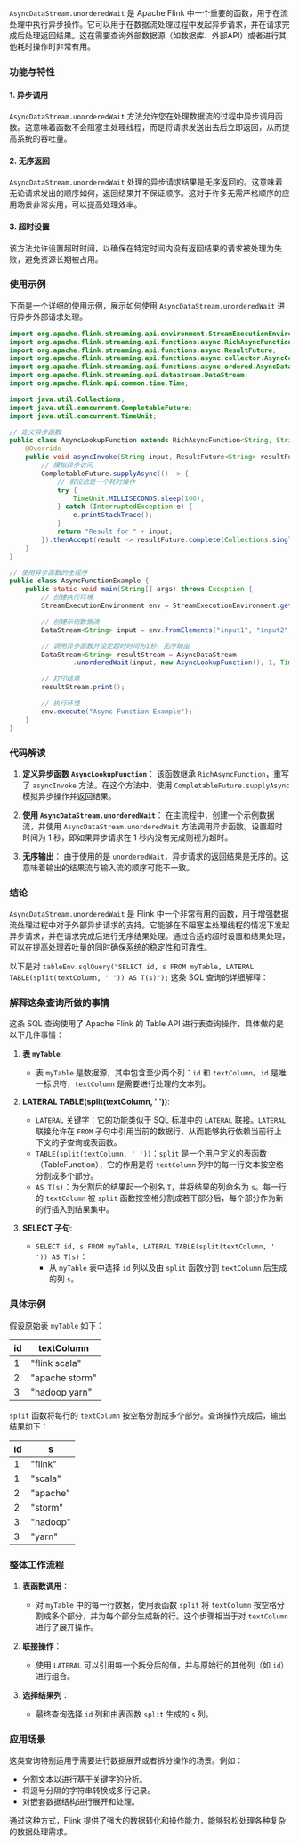 `AsyncDataStream.unorderedWait` 是 Apache Flink 中一个重要的函数，用于在流处理中执行异步操作。它可以用于在数据流处理过程中发起异步请求，并在请求完成后处理返回结果。这在需要查询外部数据源（如数据库、外部API）或者进行其他耗时操作时非常有用。

### 功能与特性

#### 1. 异步调用
`AsyncDataStream.unorderedWait` 方法允许您在处理数据流的过程中异步调用函数。这意味着函数不会阻塞主处理线程，而是将请求发送出去后立即返回，从而提高系统的吞吐量。

#### 2. 无序返回
`AsyncDataStream.unorderedWait` 处理的异步请求结果是无序返回的。这意味着无论请求发出的顺序如何，返回结果并不保证顺序。这对于许多无需严格顺序的应用场景非常实用，可以提高处理效率。

#### 3. 超时设置
该方法允许设置超时时间，以确保在特定时间内没有返回结果的请求被处理为失败，避免资源长期被占用。

### 使用示例

下面是一个详细的使用示例，展示如何使用 `AsyncDataStream.unorderedWait` 进行异步外部请求处理。

```java
import org.apache.flink.streaming.api.environment.StreamExecutionEnvironment;
import org.apache.flink.streaming.api.functions.async.RichAsyncFunction;
import org.apache.flink.streaming.api.functions.async.ResultFuture;
import org.apache.flink.streaming.api.functions.async.collector.AsyncCollector;
import org.apache.flink.streaming.api.functions.async.ordered.AsyncDataStream;
import org.apache.flink.streaming.api.datastream.DataStream;
import org.apache.flink.api.common.time.Time;

import java.util.Collections;
import java.util.concurrent.CompletableFuture;
import java.util.concurrent.TimeUnit;

// 定义异步函数
public class AsyncLookupFunction extends RichAsyncFunction<String, String> {
    @Override
    public void asyncInvoke(String input, ResultFuture<String> resultFuture) {
        // 模拟异步访问
        CompletableFuture.supplyAsync(() -> {
            // 假设这是一个耗时操作
            try {
                TimeUnit.MILLISECONDS.sleep(100);
            } catch (InterruptedException e) {
                e.printStackTrace();
            }
            return "Result for " + input;
        }).thenAccept(result -> resultFuture.complete(Collections.singleton(result)));
    }
}

// 使用异步函数的主程序
public class AsyncFunctionExample {
    public static void main(String[] args) throws Exception {
        // 创建执行环境
        StreamExecutionEnvironment env = StreamExecutionEnvironment.getExecutionEnvironment();

        // 创建示例数据流
        DataStream<String> input = env.fromElements("input1", "input2", "input3");

        // 调用异步函数并设定超时时间为1秒，无序输出
        DataStream<String> resultStream = AsyncDataStream
                .unorderedWait(input, new AsyncLookupFunction(), 1, TimeUnit.SECONDS);

        // 打印结果
        resultStream.print();

        // 执行环境
        env.execute("Async Function Example");
    }
}
```

### 代码解读

1. **定义异步函数 `AsyncLookupFunction`**：
   该函数继承 `RichAsyncFunction`，重写了 `asyncInvoke` 方法。在这个方法中，使用 `CompletableFuture.supplyAsync` 模拟异步操作并返回结果。

2. **使用 `AsyncDataStream.unorderedWait`**：
   在主流程中，创建一个示例数据流，并使用 `AsyncDataStream.unorderedWait` 方法调用异步函数。设置超时时间为 1 秒，即如果异步请求在 1 秒内没有完成则视为超时。

3. **无序输出**：
   由于使用的是 `unorderedWait`，异步请求的返回结果是无序的。这意味着输出的结果流与输入流的顺序可能不一致。

### 结论

`AsyncDataStream.unorderedWait` 是 Flink 中一个非常有用的函数，用于增强数据流处理过程中对于外部异步请求的支持。它能够在不阻塞主处理线程的情况下发起异步请求，并在请求完成后进行无序结果处理。通过合适的超时设置和结果处理，可以在提高处理吞吐量的同时确保系统的稳定性和可靠性。

以下是对 `tableEnv.sqlQuery("SELECT id, s FROM myTable, LATERAL TABLE(split(textColumn, ' ')) AS T(s)");` 这条 SQL 查询的详细解释：

### 解释这条查询所做的事情

这条 SQL 查询使用了 Apache Flink 的 Table API 进行表查询操作，具体做的是以下几件事情：

1. **表 `myTable`**:
   - 表 `myTable` 是数据源，其中包含至少两个列：`id` 和 `textColumn`。`id` 是唯一标识符，`textColumn` 是需要进行处理的文本列。

2. **LATERAL TABLE(split(textColumn, ' '))**:
   - `LATERAL` 关键字：它的功能类似于 SQL 标准中的 `LATERAL` 联接。`LATERAL` 联接允许在 `FROM` 子句中引用当前的数据行，从而能够执行依赖当前行上下文的子查询或表函数。
   - `TABLE(split(textColumn, ' '))`：`split` 是一个用户定义的表函数（TableFunction），它的作用是将 `textColumn` 列中的每一行文本按空格分割成多个部分。
   - `AS T(s)`：为分割后的结果起一个别名 `T`，并将结果的列命名为 `s`。每一行的 `textColumn` 被 `split` 函数按空格分割成若干部分后，每个部分作为新的行插入到结果集中。

3. **SELECT 子句**:
   - `SELECT id, s FROM myTable, LATERAL TABLE(split(textColumn, ' ')) AS T(s)`：
     - 从 `myTable` 表中选择 `id` 列以及由 `split` 函数分割 `textColumn` 后生成的列 `s`。

### 具体示例

假设原始表 `myTable` 如下：

| id   | textColumn     |
| ---- | -------------- |
| 1    | "flink scala"  |
| 2    | "apache storm" |
| 3    | "hadoop yarn"  |

`split` 函数将每行的 `textColumn` 按空格分割成多个部分。查询操作完成后，输出结果如下：

| id   | s        |
| ---- | -------- |
| 1    | "flink"  |
| 1    | "scala"  |
| 2    | "apache" |
| 2    | "storm"  |
| 3    | "hadoop" |
| 3    | "yarn"   |

### 整体工作流程

1. **表函数调用**：
   - 对 `myTable` 中的每一行数据，使用表函数 `split` 将 `textColumn` 按空格分割成多个部分，并为每个部分生成新的行。这个步骤相当于对 `textColumn` 进行了展开操作。

2. **联接操作**：
   - 使用 `LATERAL` 可以引用每一个拆分后的值，并与原始行的其他列（如 `id`）进行组合。

3. **选择结果列**：
   - 最终查询选择 `id` 列和由表函数 `split` 生成的 `s` 列。

### 应用场景

这类查询特别适用于需要进行数据展开或者拆分操作的场景。例如：
- 分割文本以进行基于关键字的分析。
- 将逗号分隔的字符串转换成多行记录。
- 对嵌套数据结构进行展开和处理。

通过这种方式，Flink 提供了强大的数据转化和操作能力，能够轻松处理各种复杂的数据处理需求。